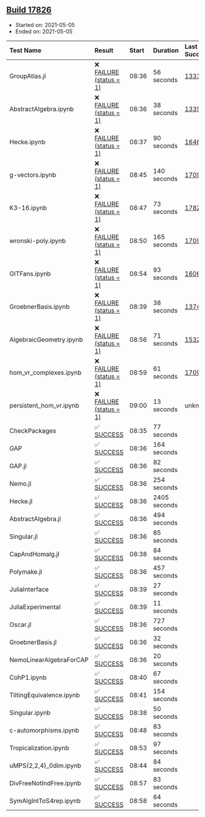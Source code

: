 ## [Build 17826](https://oscarci.mathematik.uni-kl.de/job/oscar/17826/)

* Started on: 2021-05-05
* Ended on: 2021-05-05

| Test Name    | Result | Start | Duration | Last Success | First Failure |
|:-------------|:-------|:------|:---------|:-------------|:--------------|
| GroupAtlas.jl | ❌ [FAILURE (status = 1)](https://oscarci.mathematik.uni-kl.de/job/oscar/17826/artifact/logs/build-17826/GroupAtlas.jl.log) | 08:36 | 56 seconds | [13311](https://oscarci.mathematik.uni-kl.de/job/oscar/13311/) | [13312](https://oscarci.mathematik.uni-kl.de/job/oscar/13312/) |
| AbstractAlgebra.ipynb | ❌ [FAILURE (status = 1)](https://oscarci.mathematik.uni-kl.de/job/oscar/17826/artifact/logs/build-17826/AbstractAlgebra.ipynb.log) | 08:36 | 38 seconds | [13355](https://oscarci.mathematik.uni-kl.de/job/oscar/13355/) | [13356](https://oscarci.mathematik.uni-kl.de/job/oscar/13356/) |
| Hecke.ipynb | ❌ [FAILURE (status = 1)](https://oscarci.mathematik.uni-kl.de/job/oscar/17826/artifact/logs/build-17826/Hecke.ipynb.log) | 08:37 | 90 seconds | [16463](https://oscarci.mathematik.uni-kl.de/job/oscar/16463/) | [16464](https://oscarci.mathematik.uni-kl.de/job/oscar/16464/) |
| g-vectors.ipynb | ❌ [FAILURE (status = 1)](https://oscarci.mathematik.uni-kl.de/job/oscar/17826/artifact/logs/build-17826/g-vectors.ipynb.log) | 08:45 | 140 seconds | [17099](https://oscarci.mathematik.uni-kl.de/job/oscar/17099/) | [17100](https://oscarci.mathematik.uni-kl.de/job/oscar/17100/) |
| K3-16.ipynb | ❌ [FAILURE (status = 1)](https://oscarci.mathematik.uni-kl.de/job/oscar/17826/artifact/logs/build-17826/K3-16.ipynb.log) | 08:47 | 73 seconds | [17825](https://oscarci.mathematik.uni-kl.de/job/oscar/17825/) | [17826](https://oscarci.mathematik.uni-kl.de/job/oscar/17826/) |
| wronski-poly.ipynb | ❌ [FAILURE (status = 1)](https://oscarci.mathematik.uni-kl.de/job/oscar/17826/artifact/logs/build-17826/wronski-poly.ipynb.log) | 08:50 | 165 seconds | [17098](https://oscarci.mathematik.uni-kl.de/job/oscar/17098/) | [17099](https://oscarci.mathematik.uni-kl.de/job/oscar/17099/) |
| GITFans.ipynb | ❌ [FAILURE (status = 1)](https://oscarci.mathematik.uni-kl.de/job/oscar/17826/artifact/logs/build-17826/GITFans.ipynb.log) | 08:54 | 93 seconds | [16068](https://oscarci.mathematik.uni-kl.de/job/oscar/16068/) | [16069](https://oscarci.mathematik.uni-kl.de/job/oscar/16069/) |
| GroebnerBasis.ipynb | ❌ [FAILURE (status = 1)](https://oscarci.mathematik.uni-kl.de/job/oscar/17826/artifact/logs/build-17826/GroebnerBasis.ipynb.log) | 08:39 | 38 seconds | [13748](https://oscarci.mathematik.uni-kl.de/job/oscar/13748/) | [13749](https://oscarci.mathematik.uni-kl.de/job/oscar/13749/) |
| AlgebraicGeometry.ipynb | ❌ [FAILURE (status = 1)](https://oscarci.mathematik.uni-kl.de/job/oscar/17826/artifact/logs/build-17826/AlgebraicGeometry.ipynb.log) | 08:56 | 71 seconds | [15322](https://oscarci.mathematik.uni-kl.de/job/oscar/15322/) | [15323](https://oscarci.mathematik.uni-kl.de/job/oscar/15323/) |
| hom_vr_complexes.ipynb | ❌ [FAILURE (status = 1)](https://oscarci.mathematik.uni-kl.de/job/oscar/17826/artifact/logs/build-17826/hom_vr_complexes.ipynb.log) | 08:59 | 61 seconds | [17099](https://oscarci.mathematik.uni-kl.de/job/oscar/17099/) | [17100](https://oscarci.mathematik.uni-kl.de/job/oscar/17100/) |
| persistent_hom_vr.ipynb | ❌ [FAILURE (status = 1)](https://oscarci.mathematik.uni-kl.de/job/oscar/17826/artifact/logs/build-17826/persistent_hom_vr.ipynb.log) | 09:00 | 13 seconds | unknown | unknown |
| CheckPackages | ✅ [SUCCESS](https://oscarci.mathematik.uni-kl.de/job/oscar/17826/artifact/logs/build-17826/CheckPackages.log) | 08:35 | 77 seconds |  |  |
| GAP | ✅ [SUCCESS](https://oscarci.mathematik.uni-kl.de/job/oscar/17826/artifact/logs/build-17826/GAP.log) | 08:36 | 164 seconds |  |  |
| GAP.jl | ✅ [SUCCESS](https://oscarci.mathematik.uni-kl.de/job/oscar/17826/artifact/logs/build-17826/GAP.jl.log) | 08:36 | 82 seconds |  |  |
| Nemo.jl | ✅ [SUCCESS](https://oscarci.mathematik.uni-kl.de/job/oscar/17826/artifact/logs/build-17826/Nemo.jl.log) | 08:36 | 254 seconds |  |  |
| Hecke.jl | ✅ [SUCCESS](https://oscarci.mathematik.uni-kl.de/job/oscar/17826/artifact/logs/build-17826/Hecke.jl.log) | 08:36 | 2405 seconds |  |  |
| AbstractAlgebra.jl | ✅ [SUCCESS](https://oscarci.mathematik.uni-kl.de/job/oscar/17826/artifact/logs/build-17826/AbstractAlgebra.jl.log) | 08:36 | 494 seconds |  |  |
| Singular.jl | ✅ [SUCCESS](https://oscarci.mathematik.uni-kl.de/job/oscar/17826/artifact/logs/build-17826/Singular.jl.log) | 08:36 | 85 seconds |  |  |
| CapAndHomalg.jl | ✅ [SUCCESS](https://oscarci.mathematik.uni-kl.de/job/oscar/17826/artifact/logs/build-17826/CapAndHomalg.jl.log) | 08:38 | 84 seconds |  |  |
| Polymake.jl | ✅ [SUCCESS](https://oscarci.mathematik.uni-kl.de/job/oscar/17826/artifact/logs/build-17826/Polymake.jl.log) | 08:36 | 457 seconds |  |  |
| JuliaInterface | ✅ [SUCCESS](https://oscarci.mathematik.uni-kl.de/job/oscar/17826/artifact/logs/build-17826/JuliaInterface.log) | 08:39 | 27 seconds |  |  |
| JuliaExperimental | ✅ [SUCCESS](https://oscarci.mathematik.uni-kl.de/job/oscar/17826/artifact/logs/build-17826/JuliaExperimental.log) | 08:39 | 11 seconds |  |  |
| Oscar.jl | ✅ [SUCCESS](https://oscarci.mathematik.uni-kl.de/job/oscar/17826/artifact/logs/build-17826/Oscar.jl.log) | 08:36 | 727 seconds |  |  |
| GroebnerBasis.jl | ✅ [SUCCESS](https://oscarci.mathematik.uni-kl.de/job/oscar/17826/artifact/logs/build-17826/GroebnerBasis.jl.log) | 08:36 | 32 seconds |  |  |
| NemoLinearAlgebraForCAP | ✅ [SUCCESS](https://oscarci.mathematik.uni-kl.de/job/oscar/17826/artifact/logs/build-17826/NemoLinearAlgebraForCAP.log) | 08:36 | 20 seconds |  |  |
| CohP1.ipynb | ✅ [SUCCESS](https://oscarci.mathematik.uni-kl.de/job/oscar/17826/artifact/logs/build-17826/CohP1.ipynb.log) | 08:40 | 67 seconds |  |  |
| TiltingEquivalence.ipynb | ✅ [SUCCESS](https://oscarci.mathematik.uni-kl.de/job/oscar/17826/artifact/logs/build-17826/TiltingEquivalence.ipynb.log) | 08:41 | 154 seconds |  |  |
| Singular.ipynb | ✅ [SUCCESS](https://oscarci.mathematik.uni-kl.de/job/oscar/17826/artifact/logs/build-17826/Singular.ipynb.log) | 08:38 | 50 seconds |  |  |
| c-automorphisms.ipynb | ✅ [SUCCESS](https://oscarci.mathematik.uni-kl.de/job/oscar/17826/artifact/logs/build-17826/c-automorphisms.ipynb.log) | 08:48 | 83 seconds |  |  |
| Tropicalization.ipynb | ✅ [SUCCESS](https://oscarci.mathematik.uni-kl.de/job/oscar/17826/artifact/logs/build-17826/Tropicalization.ipynb.log) | 08:53 | 97 seconds |  |  |
| uMPS(2,2,4)_0dim.ipynb | ✅ [SUCCESS](https://oscarci.mathematik.uni-kl.de/job/oscar/17826/artifact/logs/build-17826/uMPS-2-2-4-_0dim.ipynb.log) | 08:44 | 84 seconds |  |  |
| DivFreeNotIndFree.ipynb | ✅ [SUCCESS](https://oscarci.mathematik.uni-kl.de/job/oscar/17826/artifact/logs/build-17826/DivFreeNotIndFree.ipynb.log) | 08:57 | 83 seconds |  |  |
| SymAlgIntToS4rep.ipynb | ✅ [SUCCESS](https://oscarci.mathematik.uni-kl.de/job/oscar/17826/artifact/logs/build-17826/SymAlgIntToS4rep.ipynb.log) | 08:58 | 64 seconds |  |  |
